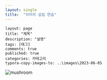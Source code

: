 ```yaml
---
layout: single
title:  "이미지 삽입 연습"
---
```


```
layout: page
title: "제목"
description: "설명"
tags: [태그]
comments: true
publiched: true
categories: 카테고리
typora-copy-images-to: ..\images\2023-06-05
```

![mushroom](C:\Users\User\Desktop\OneDayOneAlgorithm.github.io\image\2023-06-05\mushroom.gif)





















